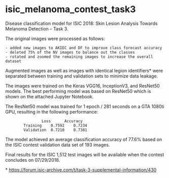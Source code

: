 # isic_melanoma_contest_task3

Disease classification model for ISIC 2018: Skin Lesion Analysis Towards Melanoma Detection – Task 3.

The original images were processed as follows:

	- added new images to AKIEC and DF to improve class forecast accuracy
	- deleted 75% of the NV images to balance out the classes
	- rotated and zoomed the remaining images to increase the overall dataset

Augmented images as well as images with identical legion identifiers* were separated between training and validation sets to minimize data leakage.

The images were trained on the Keras VGG16, InceptionV3, and ResNet50 models. The best performing model was based on ResNet50 which is shown on the attached Jupyter Notebook.

The ResNet50 model was trained for 1 epoch / 281 seconds on a GTA 1080ti GPU, resulting in the following performance:

					Loss	  Accuracy
			Training	0.7592	  0.7234
			Validation	0.7210	  0.7381

The model achieved an average classification accuracy of 77.6% based on the ISIC contest validation data set of 193 images.

Final results for the ISIC 1,512 test images will be available when the contest concludes on 07/29/2018.

\* https://forum.isic-archive.com/t/task-3-supplemental-information/430
